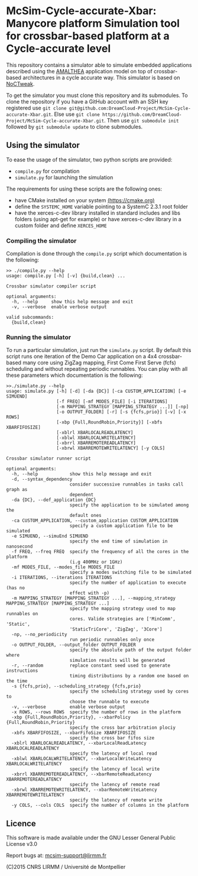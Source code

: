 # McSim-Cycle-accurate-Xbar: Manycore platform Simulation tool for crossbar-based platform at a Cycle-accurate level

This repository contains a simulator able to simulate embedded applications described using
the [AMALTHEA](http://www.amalthea-project.org/) application model on top of crossbar-based architectures in a cycle accurate way. This simulator is based on [NoCTweak](https://sourceforge.net/projects/noctweak/).

To get the simulator you must clone this repository and its submodules. To clone the repository if you have a GitHub account with an SSH key registered use `git clone git@github.com:DreamCloud-Project/McSim-Cycle-accurate-Xbar.git`. Else use `git clone https://github.com/DreamCloud-Project/McSim-Cycle-accurate-Xbar.git`. Then use `git submodule init` followed by `git submodule update` to clone submodules.

## Using the simulator

To ease the usage of the simulator, two python scripts are provided:  

- `compile.py` for compilation  
- `simulate.py` for launching the simulation  

The requirements for using these scripts are the following ones:  

- have CMake installed on your system [(https://cmake.org)](https://cmake.org/)
- define the `SYSTEMC_HOME` variable pointing to a SystemC 2.3.1 root folder
- have the xerces-c-dev library installed in standard includes and libs folders (using apt-get for example)
  or have xerces-c-dev library in a custom folder and define `XERCES_HOME`

### Compiling the simulator

Compilation is done through the `compile.py` script which documentation is the following:  

```
>> ./compile.py --help
usage: compile.py [-h] [-v] {build,clean} ...

Crossbar simulator compiler script

optional arguments:
  -h, --help     show this help message and exit
  -v, --verbose  enable verbose output

valid subcommands:
  {build,clean}
```

### Running the simulator

To run a particular simulation, just run the `simulate.py` script. By
default this script runs one iteration of the Demo Car application on
a 4x4 crossbar-based many core using ZigZag mapping, First Come First Serve (fcfs)
scheduling and without repeating periodic runnables.  You can play
with all these parameters which documentation is the following:

```
>>./simulate.py --help
usage: simulate.py [-h] [-d] [-da {DC}] [-ca CUSTOM_APPLICATION] [-e SIMUEND]
                   [-f FREQ] [-mf MODES_FILE] [-i ITERATIONS]
                   [-m MAPPING_STRATEGY [MAPPING_STRATEGY ...]] [-np]
                   [-o OUTPUT_FOLDER] [-r] [-s {fcfs,prio}] [-v] [-x ROWS]
                   [-xbp {Full,RoundRobin,Priority}] [-xbfs XBARFIFOSIZE]
                   [-xblrl XBARLOCALREADLATENCY]
                   [-xblwl XBARLOCALWRITELATENCY]
                   [-xbrrl XBARREMOTEREADLATENCY]
                   [-xbrwl XBARREMOTEWRITELATENCY] [-y COLS]

Crossbar simulator runner script

optional arguments:
  -h, --help            show this help message and exit
  -d, --syntax_dependency
                        consider successive runnables in tasks call graph as
                        dependent
  -da {DC}, --def_application {DC}
                        specify the application to be simulated among the
                        default ones
  -ca CUSTOM_APPLICATION, --custom_application CUSTOM_APPLICATION
                        specify a custom application file to be simulated
  -e SIMUEND, --simuEnd SIMUEND
                        specify the end time of simulation in nanosecond
  -f FREQ, --freq FREQ  specify the frequency of all the cores in the platform
                        (i.g 400MHz or 1GHz)
  -mf MODES_FILE, --modes_file MODES_FILE
                        specify a modes switching file to be simulated
  -i ITERATIONS, --iterations ITERATIONS
                        specify the number of application to execute (has no
                        effect with -p)
  -m MAPPING_STRATEGY [MAPPING_STRATEGY ...], --mapping_strategy MAPPING_STRATEGY [MAPPING_STRATEGY ...]
                        specify the mapping strategy used to map runnables on
                        cores. Valide strategies are ['MinComm', 'Static',
                        'StaticTriCore', 'ZigZag', '3Core']
  -np, --no_periodicity
                        run periodic runnables only once
  -o OUTPUT_FOLDER, --output_folder OUTPUT_FOLDER
                        specify the absolute path of the output folder where
                        simulation results will be generated
  -r, --random          replace constant seed used to generate instructions
                        timing distributions by a random one based on the time
  -s {fcfs,prio}, --scheduling_strategy {fcfs,prio}
                        specify the scheduling strategy used by cores to
                        choose the runnable to execute
  -v, --verbose         enable verbose output
  -x ROWS, --rows ROWS  specify the number of rows in the platform
  -xbp {Full,RoundRobin,Priority}, --xbarPolicy {Full,RoundRobin,Priority}
                        specify the cross bar arbitration plociy
  -xbfs XBARFIFOSIZE, --xbarFifoSize XBARFIFOSIZE
                        specify the cross bar fifos size
  -xblrl XBARLOCALREADLATENCY, --xbarLocalReadLatency XBARLOCALREADLATENCY
                        specify the latency of local read
  -xblwl XBARLOCALWRITELATENCY, --xbarLocalWriteLatency XBARLOCALWRITELATENCY
                        specify the latency of local write
  -xbrrl XBARREMOTEREADLATENCY, --xbarRemoteReadLatency XBARREMOTEREADLATENCY
                        specify the latency of remote read
  -xbrwl XBARREMOTEWRITELATENCY, --xbarRemoteWriteLatency XBARREMOTEWRITELATENCY
                        specify the latency of remote write
  -y COLS, --cols COLS  specify the number of columns in the platform
```

## Licence

This software is made available under the  GNU Lesser General Public License v3.0

Report bugs at: mcsim-support@lirmm.fr  

(C)2015 CNRS LIRMM / Université de Montpellier
